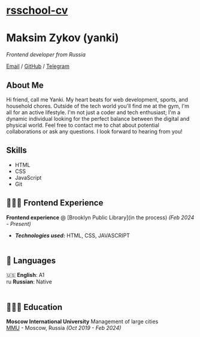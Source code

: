 # __[rsschool-cv](https://zykoff.github.io/rsschool-cv/cv)__

# Maksim Zykov (yanki)

_Frontend developer from Russia_ <br>

[Email](mail:k848kk@gmail.com) / [GitHub](https://github.com/zykoff/) / [Telegram](https://t.me/yannki)

## __About Me__
Hi friend, call me Yanki.
My heart beats for web development, sports, and household chores. Outside of the tech world you'll find me at the gym, I'm all for an active lifestyle. I'm not just a coder and tech enthusiast; I'm a dynamic individual looking for the perfect balance between the digital and physical world. Feel free to contact me to chat about potential collaborations or ask any questions. I look forward to hearing from you!

## __Skills__
- HTML
- CSS
- JavaScript
- Git

## 👩🏼‍💻 Frontend Experience

**Frontend experience** @ [Brooklyn Public Library](in the process) _(Feb 2024 - Present)_ <br>

  - **_Technologies used:_** HTML, CSS, JAVASCRIPT
<br><br>

## 💬 Languages

🇺🇸 **English**: A1 <br>
ru **Russian**: Native
<br><br>

## 👩🏼‍🎓 Education

**Moscow International University** Management of large cities<br>
[MMU](https://mi.university/) - Moscow, Russia _(Oct 2019 - Feb 2024)_ <br>